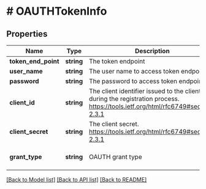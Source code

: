 # # OAUTHTokenInfo

## Properties

Name | Type | Description | Notes
------------ | ------------- | ------------- | -------------
**token_end_point** | **string** | The token endpoint | 
**user_name** | **string** | The user name to access token endpoint. | [optional] 
**password** | **string** | The password to access token endpoint. | [optional] 
**client_id** | **string** | The client identifier issued to the client during the  registration process. https://tools.ietf.org/html/rfc6749#section-2.3.1 | 
**client_secret** | **string** | The client secret. https://tools.ietf.org/html/rfc6749#section-2.3.1 | 
**grant_type** | **string** | OAUTH grant type | [optional] [default to 'password']

[[Back to Model list]](../../README.md#documentation-for-models) [[Back to API list]](../../README.md#documentation-for-api-endpoints) [[Back to README]](../../README.md)


